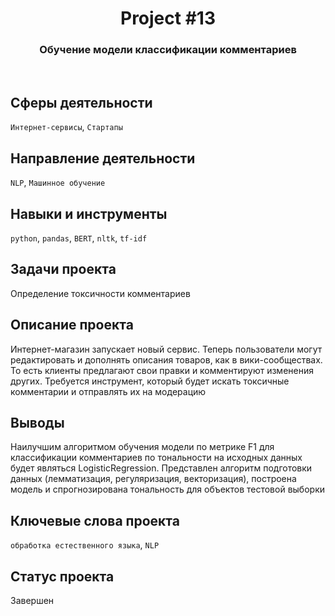 <h1 align="center">  
  Project #13 
</h1> 

<h3 align="center"> Обучение модели классификации комментариев </h3>
<br>

## Сферы деятельности
`Интернет-сервисы`, `Стартапы`

## Направление деятельности
`NLP`, `Машинное обучение`

## Навыки и инструменты
`python`, `pandas`, `BERT`, `nltk`, `tf-idf`

## Задачи проекта
Определение токсичности комментариев

## Описание проекта
Интернет-магазин запускает новый сервис. Теперь пользователи могут редактировать и дополнять описания товаров, как в вики-сообществах. То есть клиенты предлагают свои правки и комментируют изменения других. Требуется инструмент, который будет искать токсичные комментарии и отправлять их на модерацию

## Выводы
Наилучшим алгоритмом обучения модели по метрике F1 для классификации комментариев по тональности на исходных данных будет являться LogisticRegression. Представлен алгоритм подготовки данных (лемматизация, регуляризация, векторизация), построена модель и спрогнозирована тональность для объектов тестовой выборки

## Ключевые слова проекта
`обработка естественного языка`, `NLP`

## Статус проекта
Завершен
